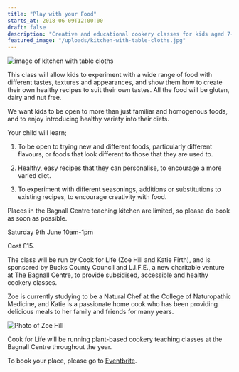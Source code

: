 ```yaml
---
title: "Play with your Food"
starts_at: 2018-06-09T12:00:00
draft: false
description: "Creative and educational cookery classes for kids aged 7-12, designed to give them the confidence to begin to cook for themselves."
featured_image: "/uploads/kitchen-with-table-cloths.jpg"
---
```


![image of kitchen with table cloths](/uploads/kitchen-with-table-cloths.jpg)

This class will allow kids to experiment with a wide range of food with different tastes, textures and appearances, and show them how to create their own healthy recipes to suit their own tastes. All the food will be gluten, dairy and nut free. 

We want kids to be open to more than just familiar and homogenous foods, and to enjoy introducing healthy variety into their diets.

Your child will learn;

1. To be open to trying new and different foods, particularly different flavours, or foods that look different to those that they are used to.

2. Healthy, easy recipes that they can personalise, to encourage a more varied diet.

3. To experiment with different seasonings, additions or substitutions to existing recipes, to encourage creativity with food. 

Places in the Bagnall Centre teaching kitchen are limited, so please do book as soon as possible.

Saturday 9th June 10am-1pm

Cost £15. 

The class will be run by Cook for Life (Zoe Hill and Katie Firth), and is sponsored by Bucks County Council and L.I.F.E., a new charitable venture at The Bagnall Centre, to provide subsidised, accessible and healthy cookery classes. 

Zoe is currently studying to be a Natural Chef at the College of Naturopathic Medicine, and Katie is a passionate home cook who has been providing delicious meals to her family and friends for many years.

![Photo of Zoe Hill](/uploads/image-zoe-hill.jpg)

Cook for Life will be running plant-based cookery teaching classes at the Bagnall Centre throughout the year. 

To book your place, please go to [Eventbrite](https://www.eventbrite.co.uk/e/play-with-your-food-tickets-44876432618).
